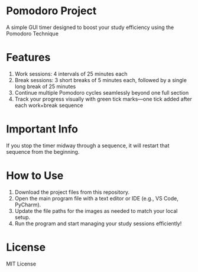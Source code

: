 # Pomodoro Project
A simple GUI timer designed to boost your study efficiency using the Pomodoro Technique
# Features
1. Work sessions: 4 intervals of 25 minutes each
2. Break sessions: 3 short breaks of 5 minutes each, followed by a single long break of 25 minutes
3. Continue multiple Pomodoro cycles seamlessly beyond one full section
4. Track your progress visually with green tick marks—one tick added after each work+break sequence
# Important Info
If you stop the timer midway through a sequence, it will restart that sequence from the beginning.
# How to Use
1. Download the project files from this repository.
2. Open the main program file with a text editor or IDE (e.g., VS Code, PyCharm).
3. Update the file paths for the images as needed to match your local setup.
4. Run the program and start managing your study sessions efficiently!
# License
MIT License
